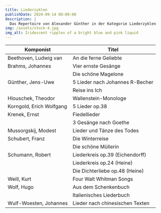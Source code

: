 ```yaml
---
title: Liederzyklen
publishDate: 2024-09-14 00:00:00
description: |
  Das Repertoire von Alexander Günther in der Kategorie Liederzyklen
img: /assets/stock-4.jpg
img_alt: Iridescent ripples of a bright blue and pink liquid
---
```


| Komponist                   | Titel                                      |
|-----------------------------|-------------------------------------------|
| Beethoven, Ludwig van       | An die ferne Geliebte                     |
| Brahms, Johannes            | Vier ernste Gesänge                       |
|                             | Die schöne Magelone                       |
| Günther, Jens-Uwe           | 5 Lieder nach Johannes R-Becher           |
|                             | Reise ins Ich                            |
| Hlouschek, Theodor          | Wallenstein-Monologe                      |
| Korngold, Erich Wolfgang    | 5 Lieder op.38                            |
| Krenek, Ernst               | Fiedellieder                              |
|                             | 3 Gesänge nach Goethe                    |
| Mussorgskij, Modest         | Lieder und Tänze des Todes               |
| Schubert, Franz             | Die Winterreise                           |
|                             | Die schöne Müllerin                       |
| Schumann, Robert            | Liederkreis op.39 (Eichendorff)            |
|                             | Liederkreis op.24 (Heine)                 |
|                             | Die Dichterliebe op.48 (Heine)            |
| Weill, Kurt                 | Four Walt Whitman Songs                   |
| Wolf, Hugo                  | Aus dem Schenkenbuch                      |
|                             | Italienisches Liederbuch                  |
| Wulf-Woesten, Johannes      | Lieder nach chinesischen Texten           |
